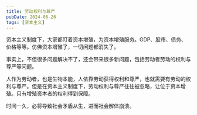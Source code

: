 ```yaml
---
title: 劳动权利与尊严
pubDate: 2024-06-26
tags: [资本主义]
---
```


资本主义制度下，大家都盯着资本增殖，为资本增殖服务。GDP、股市、债务、价格等等。仿佛资本增殖了，一切问题都消失了。

事实上，不但很多问题解决不了，还会带来很多新问题，包括劳动者劳动的权利与尊严等问题。

人作为劳动者，也是生物本能，人依靠劳动获得权利和尊严，也就需要有劳动的权利与尊严。但是在资本主义制度下，劳动权利与尊严往往被忽略，让位于资本增殖。只有增殖资本者的权利得到保障。

时间一久，必将导致社会矛盾从生，进而社会解体崩溃。
